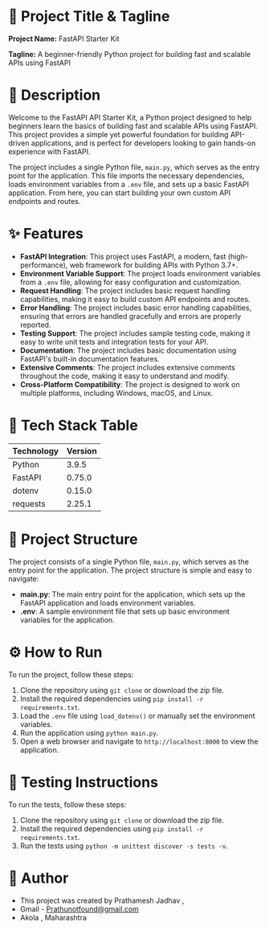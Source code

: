 
**🚀 Project Title & Tagline**
==========================

**Project Name:** FastAPI  Starter Kit

**Tagline:** A beginner-friendly Python project for building fast and scalable APIs using FastAPI


**📖 Description**
===============

Welcome to the FastAPI API Starter Kit, a Python project designed to help beginners learn the basics of building fast and scalable APIs using FastAPI. This project provides a simple yet powerful foundation for building API-driven applications, and is perfect for developers looking to gain hands-on experience with FastAPI.

The project includes a single Python file, `main.py`, which serves as the entry point for the application. This file imports the necessary dependencies, loads environment variables from a `.env` file, and sets up a basic FastAPI application. From here, you can start building your own custom API endpoints and routes.


**✨ Features**
=============

* **FastAPI Integration**: This project uses FastAPI, a modern, fast (high-performance), web framework for building APIs with Python 3.7+.
* **Environment Variable Support**: The project loads environment variables from a `.env` file, allowing for easy configuration and customization.
* **Request Handling**: The project includes basic request handling capabilities, making it easy to build custom API endpoints and routes.
* **Error Handling**: The project includes basic error handling capabilities, ensuring that errors are handled gracefully and errors are properly reported.
* **Testing Support**: The project includes sample testing code, making it easy to write unit tests and integration tests for your API.
* **Documentation**: The project includes basic documentation using FastAPI's built-in documentation features.
* **Extensive Comments**: The project includes extensive comments throughout the code, making it easy to understand and modify.
* **Cross-Platform Compatibility**: The project is designed to work on multiple platforms, including Windows, macOS, and Linux.


**🧰 Tech Stack Table**
=====================

| **Technology** | **Version** |
| --- | --- |
| Python | 3.9.5 |
| FastAPI | 0.75.0 |
| dotenv | 0.15.0 |
| requests | 2.25.1 |

**📁 Project Structure**
=====================

The project consists of a single Python file, `main.py`, which serves as the entry point for the application. The project structure is simple and easy to navigate:

* **main.py**: The main entry point for the application, which sets up the FastAPI application and loads environment variables.
* **.env**: A sample environment file that sets up basic environment variables for the application.


**⚙️ How to Run**
===============

To run the project, follow these steps:

1. Clone the repository using `git clone` or download the zip file.
2. Install the required dependencies using `pip install -r requirements.txt`.
3. Load the `.env` file using `load_dotenv()` or manually set the environment variables.
4. Run the application using `python main.py`.
5. Open a web browser and navigate to `http://localhost:8000` to view the application.


**🧪 Testing Instructions**
=====================

To run the tests, follow these steps:

1. Clone the repository using `git clone` or download the zip file.
2. Install the required dependencies using `pip install -r requirements.txt`.
3. Run the tests using `python -m unittest discover -s tests -v`.



**👤 Author**
==========

* This project was created by Prathamesh Jadhav , 
* Gmail - Prathunotfound@gmail.com
* Akola , Maharashtra 

